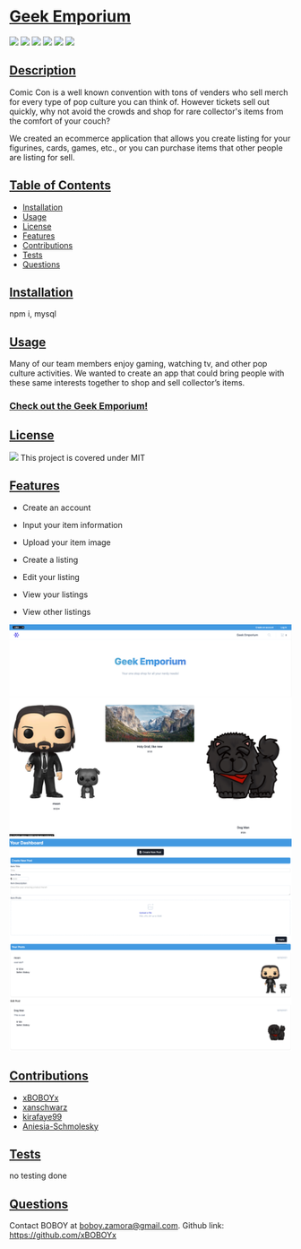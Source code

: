 # <ins>Geek Emporium</ins>

![](https://img.shields.io/badge/JavaScript-323330?style=for-the-badge&logo=javascript&logoColor=F7DF1E)
![](https://img.shields.io/badge/Node.js-43853D?style=for-the-badge&logo=node.js&logoColor=white)
![](https://img.shields.io/badge/Express.js-404D59?style=for-the-badge)
![](https://img.shields.io/badge/MySQL-00000F?style=for-the-badge&logo=mysql&logoColor=white)
![](https://img.shields.io/badge/-Sequelize-d3d3d3?style=for-the-badge&logo=sequelize&logoColor=52B0E7)
![](https://img.shields.io/badge/Heroku-430098?style=for-the-badge&logo=heroku&logoColor=white)

## <ins>Description</ins>

Comic Con is a well known convention with tons of venders who sell merch for every type of pop culture you can think of. However tickets sell out quickly, why not avoid the crowds and shop for rare collector's items from the comfort of your couch? 


We created an ecommerce application that allows you create listing for your figurines, cards, games, etc., or you can purchase items that other people are listing for sell.


## <ins>Table of Contents</ins>

- [Installation](#installation)
- [Usage](#usage)
- [License](#license)
- [Features](#features)
- [Contributions](#contributions)
- [Tests](#tests)
- [Questions](#questions)

## <ins>Installation</ins>

npm i, mysql

## <ins>Usage</ins>

Many of our team members enjoy gaming, watching tv, and other pop culture activities. We wanted to create an app that could bring people with these same interests together to shop and sell collector’s items.


### [Check out the Geek Emporium!](https://radiant-plateau-99993.herokuapp.com/)

## <ins>License</ins>

![](https://img.shields.io/badge/License-MIT%20-blue?style=flat-square)
This project is covered under MIT

## <ins>Features</ins>

- Create an account

- Input your item information

- Upload your item image

- Create a listing

- Edit your listing

- View your listings

- View other listings

![](assets/geek-emporium.png)
![](assets/geek-emporium-items.png)
![](assets/dashboard.png)
![](assets/posts.png)
## <ins>Contributions

- [xBOBOYx](https://github.com/xBOBOYx)
- [xanschwarz](https://github.com/xanschwarz)
- [kirafaye99](https://github.com/kirafaye99)
- [Aniesia-Schmolesky](https://github.com/Aniesia-Schmolesky)
## <ins>Tests</ins>

no testing done

## <ins>Questions</ins>

Contact BOBOY at boboy.zamora@gmail.com. Github link: https://github.com/xBOBOYx
